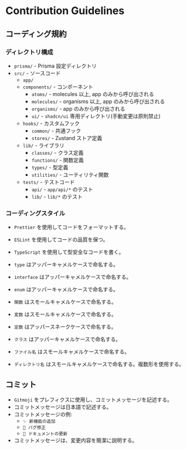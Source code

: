 # Contribution Guidelines

## コーディング規約

### ディレクトリ構成

- `prisma/` - Prisma 設定ディレクトリ
- `src/` - ソースコード
  - `app/`
  - `components/` - コンポーネント
    - `atoms/` - molecules 以上, app のみから呼び出される
    - `molecules/` - organisms 以上, app のみから呼び出される
    - `organisms/` - app のみから呼び出される
    - `ui/` - `shadcn/ui` 専用ディレクトリ(手動変更は原則禁止)
  - `hooks/` - カスタムフック
    - `common/` - 共通フック
    - `stores/` - Zustand ストア定義
  - `lib/` - ライブラリ
    - `classes/` - クラス定義
    - `functions/` - 関数定義
    - `types/` - 型定義
    - `utilities/` - ユーティリティ関数
  - `tests/` - テストコード
    - `api/` - `app/api/*` のテスト
    - `lib/` - `lib/*` のテスト

### コーディングスタイル

- `Prettier` を使用してコードをフォーマットする。
- `ESLint` を使用してコードの品質を保つ。
- `TypeScript` を使用して型安全なコードを書く。

- `type` はアッパーキャメルケースで命名する。
- `interface` はアッパーキャメルケースで命名する。
- `enum` はアッパーキャメルケースで命名する。
- `関数` はスモールキャメルケースで命名する。
- `変数` はスモールキャメルケースで命名する。
- `定数` はアッパースネークケースで命名する。
- `クラス` はアッパーキャメルケースで命名する。
- `ファイル名` はスモールキャメルケースで命名する。
- `ディレクトリ名` はスモールキャメルケースで命名する。複数形を使用する。

## コミット

- `Gitmoji` をプレフィクスに使用し、コミットメッセージを記述する。
- コミットメッセージは日本語で記述する。
- コミットメッセージの例:
  - `✨ 新機能の追加`
  - `🐛 バグ修正`
  - `📝 ドキュメントの更新`
- コミットメッセージは、変更内容を簡潔に説明する。
